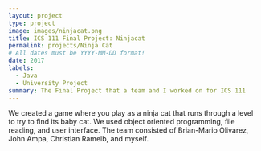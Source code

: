 ```yaml
---
layout: project
type: project
image: images/ninjacat.png
title: ICS 111 Final Project: Ninjacat
permalink: projects/Ninja Cat
# All dates must be YYYY-MM-DD format!
date: 2017
labels:
  - Java
  - University Project
summary: The Final Project that a team and I worked on for ICS 111
---
```


We created a game where you play as a ninja cat that runs through a level to try to find its baby cat. We used object oriented programming, file reading, and user interface. The team consisted of Brian-Mario Olivarez, John Ampa, Christian Ramelb, and myself.
